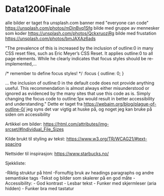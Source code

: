 # Data1200Finale
alle bilder er taget fra unsplash.com
banner med "everyone can code" https://unsplash.com/photos/mDinBvq1Sfg
bilde med gruppe av mennesker som koder https://unsplash.com/photos/QckxruozjRg
bilde med frustation https://unsplash.com/photos/bmJAXAz6ads

"The prevalence of this is increased by the inclusion of outline:0 in many CSS reset files, such as Eric Meyer’s CSS Reset. It applies outline:0 to all page elements. While he clearly indicates that focus styles should be re-implemented,…

/* remember to define focus styles! */
:focus {
outline: 0;
}

… the inclusion of outline:0 in the default code does not provide anything useful. This recommendation is almost always either misunderstood or ignored as evidenced by the many sites that use this code as is. Simply changing the focus code to outline:1px would result in better accessibility and understanding." 
Dette er taget fra https://webaim.org/blog/plague-of-outline-0/
jeg syns det var vigtig at huske på, og noget jeg kan bruke på siden om accessibility

Artikkel om bilder:
https://html.com/attributes/img-srcset/#Individual_File_Sizes

Kilde brukt til styling av tekst:
https://www.w3.org/TR/WCAG21/#text-spacing

Nettsider til inspirasjon:
https://www.starbucks.no/

Sjekkliste:

-Riktig struktur på html
-Fornuftig bruk av headings paragraphs og andre semantiske tags
-Tekst og bilder som skalerer på en god måte
-Accessibility:
    - God kontrast
    - Lesbar tekst
    - Funker med skjermleser (aria hidden)
    - Funker bra med tastatur
